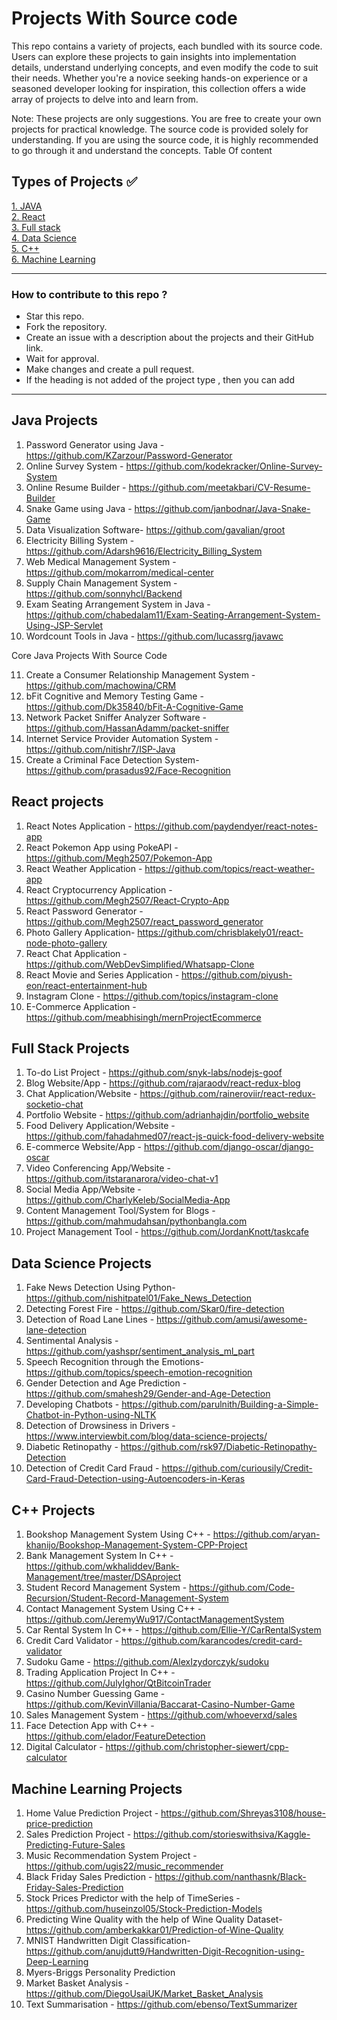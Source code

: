 # Projects With Source code 

This repo contains a variety of projects, each bundled with its source code. Users can explore these projects to gain insights into implementation details, understand underlying concepts, and even modify the code to suit their needs. Whether you're a novice seeking hands-on experience or a seasoned developer looking for inspiration, this collection offers a wide array of projects to delve into and learn from.

Note: These projects are only suggestions. You are free to create your own projects for practical knowledge. The source code is provided solely for understanding. If you are using the source code, it is highly recommended to go through it and understand the concepts.
Table Of content

## Types of Projects ✅
[1. JAVA](#top-15-java-projects-with-source-code) <br>
[2. React](#React-projects-source-code ) <br>
[3. Full stack](#Top-Full-Stack-Projects) <br>
[4. Data Science](#Data-Science-Projects) <br>
[5. C++](#C++-Projects ) <br>
[6. Machine Learning](#Machine-Learning-Projects)

<hr>

### How to contribute to this repo ?

- Star this repo.
- Fork the repository.
- Create an issue with a description about the projects and their GitHub link.
- Wait for approval.
- Make changes and create a pull request.
- If the heading is not added of the project type , then you can add

<hr>

## Java Projects

1. Password Generator using Java - https://github.com/KZarzour/Password-Generator
2. Online Survey System - https://github.com/kodekracker/Online-Survey-System
3. Online Resume Builder - https://github.com/meetakbari/CV-Resume-Builder
4. Snake Game using Java - https://github.com/janbodnar/Java-Snake-Game
5. Data Visualization Software- https://github.com/gavalian/groot
6. Electricity Billing System - https://github.com/Adarsh9616/Electricity_Billing_System
7. Web Medical Management System - https://github.com/mokarrom/medical-center
8. Supply Chain Management System - https://github.com/sonnyhcl/Backend
9. Exam Seating Arrangement System in Java - https://github.com/chabedalam11/Exam-Seating-Arrangement-System-Using-JSP-Servlet
10. Wordcount Tools in Java - https://github.com/lucassrg/javawc

Core Java Projects With Source Code

11. Create a Consumer Relationship Management System - https://github.com/machowina/CRM
12. bFit Cognitive and Memory Testing Game - https://github.com/Dk35840/bFit-A-Cognitive-Game
13. Network Packet Sniffer Analyzer Software - https://github.com/HassanAdamm/packet-sniffer
14. Internet Service Provider Automation System - https://github.com/nitishr7/ISP-Java
15. Create a Criminal Face Detection System- https://github.com/prasadus92/Face-Recognition

## React projects 

1. React Notes Application - https://github.com/paydendyer/react-notes-app
2. React Pokemon App using PokeAPI - https://github.com/Megh2507/Pokemon-App
3. React Weather Application - https://github.com/topics/react-weather-app
4. React Cryptocurrency Application - https://github.com/Megh2507/React-Crypto-App
5. React Password Generator - https://github.com/Megh2507/react_password_generator
6. Photo Gallery Application- https://github.com/chrisblakely01/react-node-photo-gallery
7. React Chat Application - https://github.com/WebDevSimplified/Whatsapp-Clone
8. React Movie and Series Application - https://github.com/piyush-eon/react-entertainment-hub
9. Instagram Clone - https://github.com/topics/instagram-clone
10. E-Commerce Application - https://github.com/meabhisingh/mernProjectEcommerce


## Full Stack Projects 


1. To-do List Project - https://github.com/snyk-labs/nodejs-goof
2. Blog Website/App - https://github.com/rajaraodv/react-redux-blog
3. Chat Application/Website - https://github.com/raineroviir/react-redux-socketio-chat
4. Portfolio Website - https://github.com/adrianhajdin/portfolio_website
5. Food Delivery Application/Website - https://github.com/fahadahmed07/react-js-quick-food-delivery-website
6. E-commerce Website/App - https://github.com/django-oscar/django-oscar
7. Video Conferencing App/Website - https://github.com/itstaranarora/video-chat-v1
8. Social Media App/Website - https://github.com/CharlyKeleb/SocialMedia-App
9. Content Management Tool/System for Blogs - https://github.com/mahmudahsan/pythonbangla.com
10. Project Management Tool - https://github.com/JordanKnott/taskcafe


## Data Science Projects
1. Fake News Detection Using Python- https://github.com/nishitpatel01/Fake_News_Detection
2.  Detecting Forest Fire - https://github.com/Skar0/fire-detection
3. Detection of Road Lane Lines - https://github.com/amusi/awesome-lane-detection
4. Sentimental Analysis - https://github.com/yashspr/sentiment_analysis_ml_part
5. Speech Recognition through the Emotions- https://github.com/topics/speech-emotion-recognition
6. Gender Detection and Age Prediction - https://github.com/smahesh29/Gender-and-Age-Detection
7. Developing Chatbots - https://github.com/parulnith/Building-a-Simple-Chatbot-in-Python-using-NLTK
8. Detection of Drowsiness in Drivers - https://www.interviewbit.com/blog/data-science-projects/
9. Diabetic Retinopathy - https://github.com/rsk97/Diabetic-Retinopathy-Detection
10. Detection of Credit Card Fraud - https://github.com/curiousily/Credit-Card-Fraud-Detection-using-Autoencoders-in-Keras

## C++ Projects 


1. Bookshop Management System Using C++ - https://github.com/aryan-khanijo/Bookshop-Management-System-CPP-Project
2. Bank Management System In C++ - https://github.com/wkhaliddev/Bank-Management/tree/master/DSAproject
3. Student Record Management System - https://github.com/Code-Recursion/Student-Record-Management-System
4. Contact Management System Using C++ - https://github.com/JeremyWu917/ContactManagementSystem
5. Car Rental System In C++ - https://github.com/Ellie-Y/CarRentalSystem
6. Credit Card Validator - https://github.com/karancodes/credit-card-validator
7. Sudoku Game - https://github.com/AlexIzydorczyk/sudoku
8. Trading Application Project In C++ - https://github.com/JulyIghor/QtBitcoinTrader
9. Casino Number Guessing Game - https://github.com/KevinVillania/Baccarat-Casino-Number-Game
10. Sales Management System - https://github.com/whoeverxd/sales
11. Face Detection App with C++ - https://github.com/elador/FeatureDetection
12. Digital Calculator -  https://github.com/christopher-siewert/cpp-calculator

## Machine Learning Projects

1. Home Value Prediction Project - https://github.com/Shreyas3108/house-price-prediction
2. Sales Prediction Project - https://github.com/storieswithsiva/Kaggle-Predicting-Future-Sales
3. Music Recommendation System Project - https://github.com/ugis22/music_recommender
4. Black Friday Sales Prediction - https://github.com/nanthasnk/Black-Friday-Sales-Prediction
5. Stock Prices Predictor with the help of TimeSeries - https://github.com/huseinzol05/Stock-Prediction-Models
6. Predicting Wine Quality with the help of Wine Quality Dataset- https://github.com/amberkakkar01/Prediction-of-Wine-Quality
7. MNIST Handwritten Digit Classification- https://github.com/anujdutt9/Handwritten-Digit-Recognition-using-Deep-Learning
8. Myers-Briggs Personality Prediction
9. Market Basket Analysis - https://github.com/DiegoUsaiUK/Market_Basket_Analysis
10. Text Summarisation - https://github.com/ebenso/TextSummarizer








